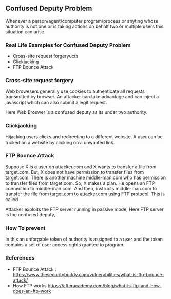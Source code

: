 ## Confused Deputy Problem

Whenever a person/agent/computer program/process or anyting whose authority is not one or is taking actions on behalf two or multiple users this situation can arise.


### Real Life Examples for Confused Deputy Problem

* Cross-site request forgeryucts 
* Clickjacking
* FTP Bounce Attack


### Cross-site request forgery

Web browesers generally use cookies to authenticate all requests transmitted by browser. An attacker can take advantage and can inject a javascript which can also submit a legit request.

Here Web Broswer is a confused deputy as its under two authority.

### Clickjacking

Hijacking users clicks and redirecting to a different website. A user  can be tricked on a website by clicking on a unwanted link.


### FTP Bounce Attack

Suppose X is a user on attacker.com and X wants to transfer a file from target.com. But, X does not have permission to transfer files from target.com. There is another machine middle-man.com who has permission to transfer files from target.com.
So, X makes a plan. He opens an FTP connection to middle-man.com. And then, instructs middle-man.com to transfer the file from target.com to attacker.com using FTP protocol. This is called 

Attacker exploits the FTP server running in passive mode, Here FTP server is the confused deputy, 

### How To prevent 

In this an unforgable token of authority is assigned to a user and the token contains a set of user access rights granted to program.


### References
* FTP Bounce Attack : https://www.thesecuritybuddy.com/vulnerabilities/what-is-ftp-bounce-attack/
* How FTP works https://afteracademy.com/blog/what-is-ftp-and-how-does-an-ftp-work
